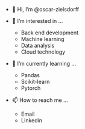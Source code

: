- 👋 Hi, I’m @oscar-zielsdorff

- 👀 I’m interested in ...
  - Back end development
  - Machine learning
  - Data analysis
  - Cloud technology

- 🌱 I’m currently learning ...
  - Pandas
  - Scikit-learn
  - Pytorch
  
- 📫 How to reach me ...
  - Email
  - Linkedin

<!---
oscar-zielsdorff/oscar-zielsdorff is a ✨ special ✨ repository because its `README.md` (this file) appears on your GitHub profile.
You can click the Preview link to take a look at your changes.
--->
